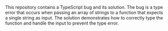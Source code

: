 This repository contains a TypeScript bug and its solution. The bug is a type error that occurs when passing an array of strings to a function that expects a single string as input. The solution demonstrates how to correctly type the function and handle the input to prevent the type error.